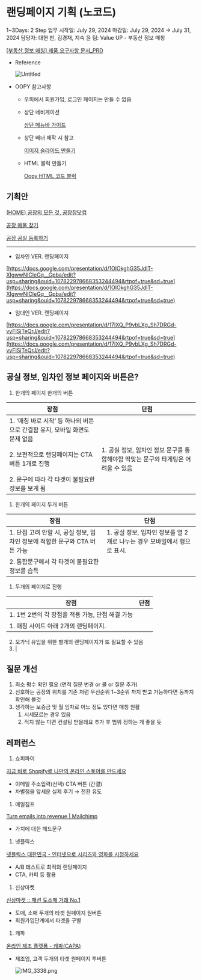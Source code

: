 # 랜딩페이지 기획 (노코드)

1~3Days: 2 Step
업무 시작일: July 29, 2024
마감일: July 29, 2024 → July 31, 2024
담당자: 대현 판, 김경재, 지숙 윤
팀: Value UP - 부동산 정보 매칭

[[부동산 정보 매칭] 제품 요구사항 문서_PRD](https://www.notion.so/_PRD-a5d7e4df60ec431bb2da9965efd452c9?pvs=21) 

- Reference
    
    ![Untitled](Untitled%2069.png)
    
- OOPY 참고사항
    - 우피에서 회원가입, 로그인 페이지는 만들 수 없음
    - 상단 네비게이션
        
        [상단 메뉴바 가이드](https://www.oopy.io/ko/guides/top-menubar)
        
    - 상단 배너 제작 시 참고
        
        [이미지 슬라이드 만들기](https://www.oopy.io/ko/guides/image-slide)
        
    - HTML 블럭 만들기
        
        [Oopy HTML 코드 블럭](https://www.oopy.io/ko/guides/oopy-html-code-block)
        

## 기획안

[(HOME) 공장의 모든 것, 공장장닷컴]((HOME)%20%E1%84%80%E1%85%A9%E1%86%BC%E1%84%8C%E1%85%A1%E1%86%BC%E1%84%8B%E1%85%B4%20%E1%84%86%E1%85%A9%E1%84%83%E1%85%B3%E1%86%AB%20%E1%84%80%E1%85%A5%E1%86%BA,%20%E1%84%80%E1%85%A9%E1%86%BC%E1%84%8C%E1%85%A1%E1%86%BC%E1%84%8C%E1%85%A1%E1%86%BC%E1%84%83%E1%85%A1%E1%86%BA%E1%84%8F%E1%85%A5%E1%86%B7%20a5a82436d52144ed9b9d83fe4c455ccd.md)

[공장 매물 찾기](%E1%84%80%E1%85%A9%E1%86%BC%E1%84%8C%E1%85%A1%E1%86%BC%20%E1%84%86%E1%85%A2%E1%84%86%E1%85%AE%E1%86%AF%20%E1%84%8E%E1%85%A1%E1%86%BD%E1%84%80%E1%85%B5%2075a92e242151468dbc7f63141e8486f1.md)

[공장 공실 등록하기](%E1%84%80%E1%85%A9%E1%86%BC%E1%84%8C%E1%85%A1%E1%86%BC%20%E1%84%80%E1%85%A9%E1%86%BC%E1%84%89%E1%85%B5%E1%86%AF%20%E1%84%83%E1%85%B3%E1%86%BC%E1%84%85%E1%85%A9%E1%86%A8%E1%84%92%E1%85%A1%E1%84%80%E1%85%B5%2043ef708b2acd433a92f6eebb19c25888.md)

---

- 임차인 VER. 랜딩페이지

[https://docs.google.com/presentation/d/1OlOkghG35JdlT-XIgwwNICleGq__Gpba/edit?usp=sharing&ouid=107822978668353244494&rtpof=true&sd=true](https://docs.google.com/presentation/d/1OlOkghG35JdlT-XIgwwNICleGq__Gpba/edit?usp=sharing&ouid=107822978668353244494&rtpof=true&sd=true)

- 임대인 VER. 랜딩페이지

[https://docs.google.com/presentation/d/17lXQ_P9vbLXg_Sh7DRGd-vyFISjTeQrJ/edit?usp=sharing&ouid=107822978668353244494&rtpof=true&sd=true](https://docs.google.com/presentation/d/17lXQ_P9vbLXg_Sh7DRGd-vyFISjTeQrJ/edit?usp=sharing&ouid=107822978668353244494&rtpof=true&sd=true)

## 공실 정보, 임차인 정보 페이지와 버튼은?

1. 한개의 페이지 한개의 버튼

| 장점 | 단점 |
| --- | --- |
| 1. ‘매칭 바로 시작’ 등 하나의 버튼으로 간결함 유지, 모바일 화면도 문제 없음
2. 보편적으로 랜딩페이지는 CTA 버튼 1개로 진행 | 1. 공실 정보, 임차인 정보 문구를 통합해야함 딱맞는 문구와 타게팅은 어려울 수 있음
2. 문구에 따라 각 타겟이 불필요한 정보를 보게 됨 |
1. 한개의 페이지 두개 버튼

| 장점 | 단점 |
| --- | --- |
| 1. 단점 고려 안할 시, 공실 정보, 임차인 정보에 적합한 문구와 CTA 버튼 가능 | 1. 공실 정보, 임차인 정보를 열 2개로 나누는 경우 모바일에서 행으로 표시. 
2. 통합문구에서 각 타겟이 불필요한 정보를 습득 |
1. 두개의 페이지로 진행

| 장점 | 단점 |
| --- | --- |
| 1. 1번 2번의 각 장점을 적용 가능, 단점 해결 가능 
 | 1. 매칭 사이트 아래 2개의 랜딩페이지. 
2. 오가닉 유입을 위한 별개의 랜딩페이지가 또 필요할 수 있음
3.  |

## 질문 개선

1. 최소 평수 확인 필요 (면적 질문 변경 or 콜 or 질문 추가)
2. 선호하는 공장의 위치를 기존 처럼 우선순위 1~3순위 까지 받고 가능하다면 동까지 확인해 볼것
3. 생각하는 보증금 및 월 임차료 어느 정도 있다면 매칭 원활
    1. 시세모르는 경우 있음
    2. 적지 않는 다면 컨설팅 받을레요 추가 후 범위 정하는 게 좋을 듯

## 레퍼런스

1. 쇼피파이

[지금 바로 Shopify로 나만의 온라인 스토어를 만드세요](https://www.shopify.com/kr/free-trial?term=쇼피파이&adid=566032028136&campaignid=15433369653&branded_enterprise=1&BOID=brand&utm_medium=cpc&utm_source=google&gclid=CjwKCAiAkp6tBhB5EiwANTCx1K_-JQLOmiw7qdbuuKn3bIbSIm2fxn0grlLx3DlS6RhZsB5NA6yXqRoCLXIQAvD_BwE&cmadid=516585705;cmadvertiserid=10730501;cmcampaignid=26990768;cmplacementid=324494758;cmcreativeid=163722649;cmsiteid=5500011)

- 이메일 주소입력(선택) CTA 버튼 (간결)
- 차별점을 앞세운 실제 후기 → 전환 유도

1. 메일침프

[Turn emails into revenue | Mailchimp](https://mailchimp.com/)

- 가치에 대한 헤드문구

1. 넷플릭스

[넷플릭스 대한민국 - 인터넷으로 시리즈와 영화를 시청하세요](https://www.netflix.com/kr/)

- A/B 테스트로 최적의 랜딩페이지
- CTA, 카피 등 활용

1. 신상마켓

[신상마켓 :: 패션 도소매 거래 No.1](https://sinsangmarket.kr/login)

- 도매, 소매 두개의 타겟 원페이지 원버튼
- 회원가입단계에서 타겟을 구별

1. 캐파

[온라인 제조 플랫폼 - 캐파(CAPA)](https://capa.ai/?hsa_acc=7320491366&hsa_cam=20774495203&hsa_grp=159274813127&hsa_ad=680654365667&hsa_src=g&hsa_tgt=kwd-4393934846&hsa_kw=제조&hsa_mt=b&hsa_net=adwords&hsa_ver=3&gad_source=1&gclid=CjwKCAjw1920BhA3EiwAJT3lSbEhoDJdoqvKV3nNNTV0_g2cxlin8HG7UVTeV5w6FUgehHttBgPFPhoC-TYQAvD_BwE)

- 제조업, 고객 두개의 타겟 원페이지 투버튼
    
    ![IMG_3338.png](IMG_3338.png)